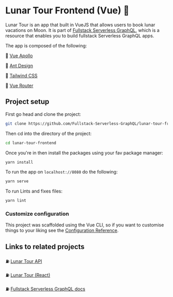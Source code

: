# Lunar Tour Frontend (Vue) 🦚

Lunar Tour is an app that built in VueJS that allows users to book lunar vacations on Moon. It is part of [Fullstack Serverless GraphQL](https://fullstack-serverless-graphql.netlify.com/), which is a resource that enables you to build fullstack Serverless GraphQL apps.

The app is composed of the following:

🍯 [Vue Apollo](https://apollo.vuejs.org/)

🍯 [Ant Design](https://www.antdv.com/)

🍯 [Tailwind CSS](https://tailwindcss.com/)

🍯 [Vue Router](https://router.vuejs.org/)

## Project setup

First go head and clone the project:

```bash
git clone https://github.com/Fullstack-Serverless-GraphQL/lunar-tour-frontend
```

Then cd into the directory of the project:

```bash
cd lunar-tour-frontend
```

Once you're in then install the packages using your fav package manager:

```bash
yarn install
```

To run the app on `localhost://8080` do the following:

```bash
yarn serve
```

To run Lints and fixes files:

```bash
yarn lint
```

### Customize configuration

This project was scaffolded using the Vue CLI, so if you want to customise things to your liking see the [Configuration Reference](https://cli.vuejs.org/config/).

## Links to related projects

⛽ [Lunar Tour API](https://github.com/Fullstack-Serverless-GraphQL/lunar-tour-api)

⛽ [Lunar Tour (React)](https://github.com/Fullstack-Serverless-GraphQL/lunar-tour-react)

⛽ [Fullstack Serverless GraphQL docs](https://github.com/Fullstack-Serverless-GraphQL/fullstack-serverless-graphql-docs)

